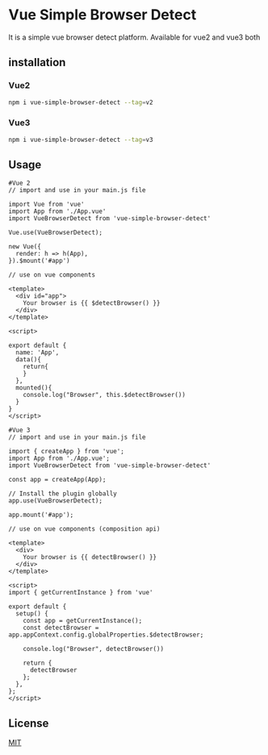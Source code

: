    # Vue Simple Browser Detect

It is a simple vue browser detect platform. Available for vue2 and vue3 both

## installation
### Vue2
```sh
npm i vue-simple-browser-detect --tag=v2
```
### Vue3
```sh
npm i vue-simple-browser-detect --tag=v3
```
## Usage

```vue
#Vue 2 
// import and use in your main.js file

import Vue from 'vue'
import App from './App.vue'
import VueBrowserDetect from 'vue-simple-browser-detect'

Vue.use(VueBrowserDetect);

new Vue({
  render: h => h(App),
}).$mount('#app')

```

```vue
// use on vue components 

<template>
  <div id="app">
    Your browser is {{ $detectBrowser() }}
  </div>
</template>

<script>

export default {
  name: 'App',
  data(){
    return{
    }
  },
  mounted(){
    console.log("Browser", this.$detectBrowser())
  }
}
</script>

```

```vue
#Vue 3 
// import and use in your main.js file

import { createApp } from 'vue';
import App from './App.vue';
import VueBrowserDetect from 'vue-simple-browser-detect'

const app = createApp(App);

// Install the plugin globally
app.use(VueBrowserDetect);

app.mount('#app');
```

```vue
// use on vue components (composition api)

<template>
  <div>
    Your browser is {{ detectBrowser() }}
  </div>
</template>

<script>
import { getCurrentInstance } from 'vue'

export default {
  setup() {
    const app = getCurrentInstance();
    const detectBrowser = app.appContext.config.globalProperties.$detectBrowser;

    console.log("Browser", detectBrowser())

    return {
      detectBrowser
    };
  },
};
</script>

```
## License

[MIT](https://choosealicense.com/licenses/mit/)   